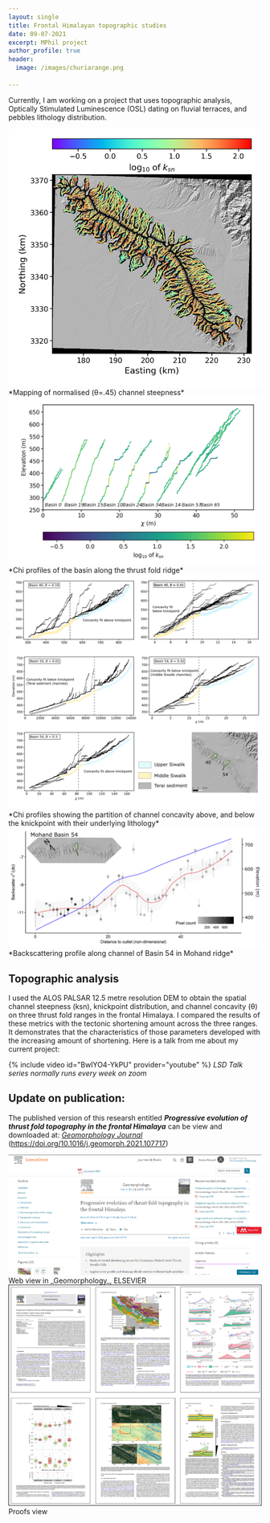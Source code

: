 ```yaml
---
layout: single
title: Frontal Himalayan topographic studies
date: 09-07-2021
excerpt: MPhil project
author_profile: true
header:
  image: /images/churiarange.png

---
```


Currently, I am working on a project that uses topographic analysis, Optically Stimulated Luminescence (OSL) dating on fluvial terraces, and pebbles lithology distribution.



<img src="/images/chi/ksnmohand.png" alt="Alt text"/>
*Mapping of normalised (θ=.45) channel steepness*



<img src="/images/chi/chi3.png" alt="Alt text"/>
*Chi profiles of the basin along the thrust fold ridge*



<img src="/images/chi/concavity_partition_mohand.png" alt="Alt text"/>
*Chi profiles showing the partition of channel concavity above, and below the knickpoint with their underlying lithology*



<img src="/images/chi/backscatter_mohand_basin_54.png" alt="Alt text"/>
*Backscattering profile along channel of Basin 54 in Mohand ridge*


<h2>Topographic analysis</h2>
I used the ALOS PALSAR 12.5 metre resolution DEM to obtain the spatial channel steepness (ksn), knickpoint distribution, and channel concavity (θ) on three thrust fold ranges in the frontal Himalaya. I compared the results of these metrics with the tectonic shortening amount across the three ranges. It demonstrates that the characteristics of those parameters developed with the increasing amount of shortening. 
Here is a talk from me about my current project:

{% include video id="BwIYO4-YkPU" provider="youtube" %}
*LSD Talk series normally runs every week on zoom*


<h2>Update on publication:</h2>




The published version of this researsh entitled **_Progressive evolution of thrust fold topography in the frontal Himalaya_** can be view and downloaded at:
 <a href="https://doi.org/10.1016/j.geomorph.2021.107717">*Geomorphology Journal*</a> (https://doi.org/10.1016/j.geomorph.2021.107717)
 
 
 
 
 <img src="/images/web.PNG" alt="_Geomorphology_, Elsevier"/>
Web view in _Geomorphology_, ELSEVIER




 
 <img src="/images/geomorph.png" alt="Thumbnail view"/>
Proofs view
